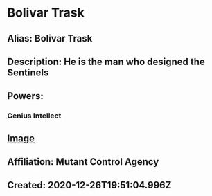 # Bolivar Trask
## Alias: Bolivar Trask
## Description: He is the man who designed the Sentinels
## Powers:
### Genius Intellect
## [Image](https://cdn.glitch.com/6137de19-12c5-43e0-9704-2252d809dcfb%2FBolivar_Trask.png)
## Affiliation: Mutant Control Agency
## Created: 2020-12-26T19:51:04.996Z